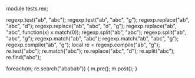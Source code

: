 module tests.rex;

regexp.test("ab", "abc");
regexp.test("ab", "abc", "g");
regexp.replace("ab", "abc", "d");
regexp.replace("ab", "abc", "d", "g");
regexp.replace("ab", "abc", function(x) x.match(0));
regexp.split("ab", "abc");
regexp.split("ab", "abc", "g");
regexp.match("ab", "abc");
regexp.match("ab", "abc", "g");
regexp.compile("ab", "g");
local re = regexp.compile("ab", "g");
re.test("abc");
re.match("abc");
re.replace("abc", "d");
re.split("abc");
re.find("abc");

foreach(m; re.search("ababab"))
{
	m.pre();
	m.post();
}